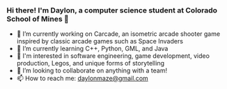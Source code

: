 ### Hi there! I'm Daylon, a computer science student at Colorado School of Mines 👋

- 🔭 I’m currently working on Carcade, an isometric arcade shooter game inspired by classic arcade games such as Space Invaders
- 🌱 I’m currently learning C++, Python, GML, and Java
- 👀 I'm interested in software engineering, game development, video production, Legos, and unique forms of storytelling
- 👯 I’m looking to collaborate on anything with a team!
- 📫 How to reach me: daylonmaze@gmail.com
